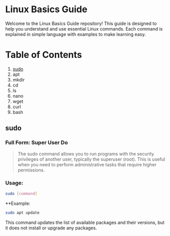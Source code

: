 # Linux Basics Guide

Welcome to the Linux Basics Guide repository! This guide is designed to help you understand and use essential Linux commands. Each command is explained in simple language with examples to make learning easy.

# Table of Contents

1. [sudo](#sudo)
2. apt
3. mkdir
4. cd
5. ls
6. nano
7. wget
8. curl
9. bash

## sudo
### Full Form: **Super User Do**

> The sudo command allows you to run programs with the security privileges of another user, typically the superuser (root). This is useful when you need to perform administrative tasks that require higher permissions.

### Usage:
```bash
sudo [command]
```

**Example:
```bash
sudo apt update
```
This command updates the list of available packages and their versions, but it does not install or upgrade any packages.
